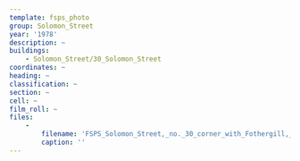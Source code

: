 ```yaml
---
template: fsps_photo
group: Solomon_Street
year: '1978'
description: ~
buildings:
    - Solomon_Street/30_Solomon_Street
coordinates: ~
heading: ~
classification: ~
section: ~
cell: ~
film_roll: ~
files:
    -
        filename: 'FSPS_Solomon_Street,_no._30_corner_with_Fothergill,_9-7-F_1978.png'
        caption: ''
---
```

